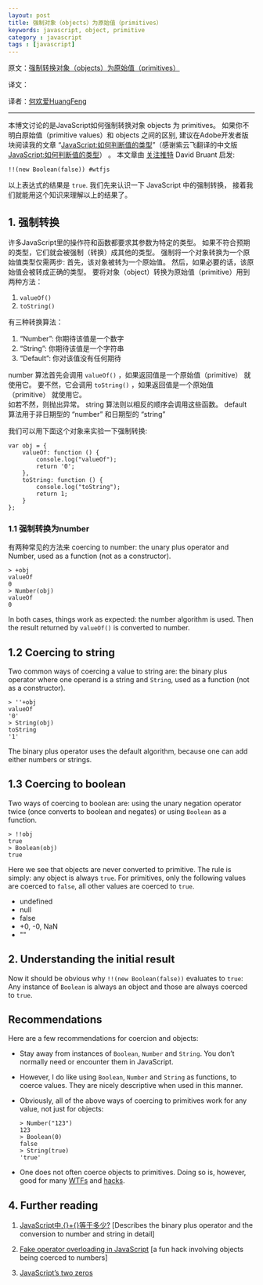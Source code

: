 ```yaml
---
layout: post
title: 强制对象（objects）为原始值（primitives）
keywords: javascript, object, primitive
category : javascript
tags : [javascript]
---
```


原文：[强制转换对象（objects）为原始值（primitives）](http://www.2ality.com/2012/11/coercing-objects.html)

译文：[]()

译者：[何欢爱HuangFeng]()

----------------------------------------------------

本博文讨论的是JavaScript如何强制转换对象 objects 为 primitives。 
如果你不明白原始值（primitive values）和 objects 之间的区别, 
建议在Adobe开发者版块阅读我的文章 “[JavaScript:如何判断值的类型][]”（感谢紫云飞翻译的中文版[JavaScript:如何判断值的类型](http://www.cnblogs.com/ziyunfei/archive/2012/10/11/2717057.html)） 。 
本文章由 [关注推特][] David Bruant 启发:

[JavaScript:如何判断值的类型]: http://www.adobe.com/devnet/html5/articles/categorizing-values-in-javascript.html
[关注推特]: https://twitter.com/DavidBruant/status/273451064764805120

	!!(new Boolean(false)) #wtfjs

以上表达式的结果是 `true`. 
我们先来认识一下 JavaScript 中的强制转换，
接着我们就能用这个知识来理解以上的结果了。

## 1. 强制转换

许多JavaScript里的操作符和函数都要求其参数为特定的类型。
如果不符合预期的类型，它们就会被强制（转换）成其他的类型。
强制将一个对象转换为一个原始值类型仅需两步: 首先，该对象被转为一个原始值。
然后，如果必要的话，该原始值会被转成正确的类型。 
要将对象（object）转换为原始值（primitive）用到两种方法：

1. `valueOf()`
2. `toString()`

有三种转换算法：

1. “Number”: 你期待该值是一个数字
2. “String”: 你期待该值是一个字符串
3. “Default”: 你对该值没有任何期待

number 算法首先会调用 `valueOf()` ，如果返回值是一个原始值（primitive） 就使用它。 
要不然，它会调用 `toString()` ，如果返回值是一个原始值（primitive） 就使用它。  
如若不然，则抛出异常。 
string 算法则以相反的顺序会调用这些函数。
default 算法用于非日期型的 “number” 和日期型的 “string”

我们可以用下面这个对象来实验一下强制转换:

    var obj = {
        valueOf: function () {
            console.log("valueOf");
            return '0';
        },
        toString: function () {
            console.log("toString");
            return 1;
        }
    };

### 1.1 强制转换为number

有两种常见的方法来 coercing to number: the unary plus operator and Number, used as a function (not as a constructor).

    > +obj
    valueOf
    0
    > Number(obj)
    valueOf
    0

In both cases, things work as expected: the number algorithm is used. 
Then the result returned by `valueOf()` is converted to number.

## 1.2 Coercing to string

Two common ways of coercing a value to string are: 
the binary plus operator where one operand is a string and `String`, 
used as a function (not as a constructor).

    > ''+obj
    valueOf
    '0'
    > String(obj)
    toString
    '1'

The binary plus operator uses the default algorithm, because one can add either numbers or strings.

## 1.3 Coercing to boolean

Two ways of coercing to boolean are: 
using the unary negation operator twice (once converts to boolean and negates) or using `Boolean` as a function.

    > !!obj
    true
    > Boolean(obj)
    true

Here we see that objects are never converted to primitive. 
The rule is simply: any object is always `true`. 
For primitives, only the following values are coerced to `false`, all other values are coerced to `true`.

* undefined
* null
* false
* +0, -0, NaN
* ""

## 2. Understanding the initial result

Now it should be obvious why `!!(new Boolean(false))` evaluates to `true`: 
Any instance of `Boolean` is always an object and those are always coerced to `true`.

## Recommendations

Here are a few recommendations for coercion and objects:

*	Stay away from instances of `Boolean`, `Number` and `String`. 
	You don’t normally need or encounter them in JavaScript.

*	However, I do like using `Boolean`, `Number` and `String` as functions, to coerce values. 
	They are nicely descriptive when used in this manner.

*	Obviously, all of the above ways of coercing to primitives work for any value, not just for objects:

	    > Number("123")
	    123
	    > Boolean(0)
	    false
	    > String(true)
	    'true'

*	One does not often coerce objects to primitives. 
	Doing so is, however, good for many [WTFs][1] and [hacks][2].

## 4. Further reading

1. [JavaScript中,{}+{}等于多少?][1] [Describes the binary plus operator and the conversion to number and string in detail]

2. [Fake operator overloading in JavaScript][2] [a fun hack involving objects being coerced to numbers]

3. [JavaScript’s two zeros][3]

[1]: http://justjavac.com/javascript/2012/12/20/object-plus-object.html
[2]: http://www.2ality.com/2011/12/fake-operator-overloading.html
[3]: http://www.2ality.com/2012/03/signedzero.html
